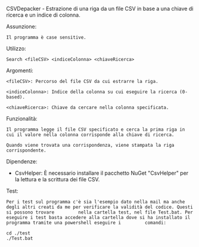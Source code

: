 CSVDepacker - Estrazione di una riga da un file CSV in base a una chiave di ricerca e un indice di colonna.

Assunzione:
    
    Il programma è case sensitive.

Utilizzo:
    
    Search <fileCSV> <indiceColonna> <chiaveRicerca>

Argomenti:
    
    <fileCSV>: Percorso del file CSV da cui estrarre la riga.
    
    <indiceColonna>: Indice della colonna su cui eseguire la ricerca (0-based).
    
    <chiaveRicerca>: Chiave da cercare nella colonna specificata.
 
Funzionalità:
    
    Il programma legge il file CSV specificato e cerca la prima riga in cui il valore nella colonna corrisponde alla chiave di ricerca.
    
    Quando viene trovata una corrispondenza, viene stampata la riga corrispondente.

Dipendenze:

- CsvHelper: È necessario installare il pacchetto NuGet "CsvHelper" per la lettura e la scrittura dei file CSV.

Test:

    Per i test sul programma c'è sia l'esempio dato nella mail ma anche degli altri creati da me per verificare la validità del codice. Questi si possono trovare         nella cartella test, nel file Test.bat. Per eseguire i test basta accedere alla cartella dove si ha installato il programma tramite una powershell eseguire i         comandi:

    cd ./test
    ./Test.bat
